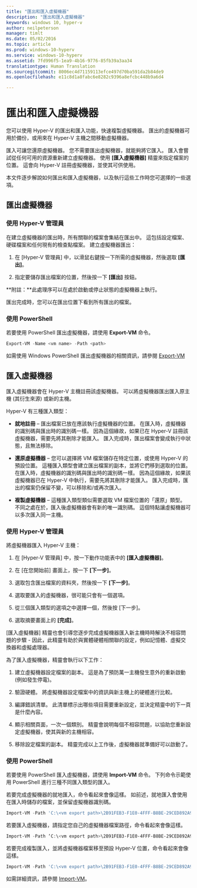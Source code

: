 ```yaml
---
title: "匯出和匯入虛擬機器"
description: "匯出和匯入虛擬機器"
keywords: windows 10, hyper-v
author: neilpeterson
manager: timlt
ms.date: 05/02/2016
ms.topic: article
ms.prod: windows-10-hyperv
ms.service: windows-10-hyperv
ms.assetid: 7fd996f5-1ea9-4b16-9776-85fb39a3aa34
translationtype: Human Translation
ms.sourcegitcommit: 8006ec4d71159113efce497d70ba591da2b84de9
ms.openlocfilehash: e11c8d1a8fabc6e8282c9396a8efcbc448b9a6d4

---
```


# 匯出和匯入虛擬機器

您可以使用 Hyper-V 的匯出和匯入功能，快速複製虛擬機器。  匯出的虛擬機器可用於備份，或用來在 Hyper-V 主機之間移動虛擬機器。  

匯入可讓您還原虛擬機器。  您不需要匯出虛擬機器，就能夠將它匯入。 匯入會嘗試從任何可用的資源重新建立虛擬機器。  使用 **[匯入虛擬機器]** 精靈來指定檔案的位置。 這會向 Hyper-V 註冊虛擬機器，並使其可供使用。
 
本文件逐步解說如何匯出和匯入虛擬機器，以及執行這些工作時您可選擇的一些選項。

## 匯出虛擬機器

### 使用 Hyper-V 管理員

在建立虛擬機器的匯出時，所有關聯的檔案會集結在匯出中。 這包括設定檔案、硬碟檔案和任何現有的檢查點檔案。 建立虛擬機器匯出：

1. 在 [Hyper-V 管理員] 中，以滑鼠右鍵按一下所需的虛擬機器，然後選取 **[匯出]**。

2. 指定要儲存匯出檔案的位置，然後按一下 **[匯出]** 按鈕。

**附註：**此處理序可以在處於啟動或停止狀態的虛擬機器上執行。

匯出完成時，您可以在匯出位置下看到所有匯出的檔案。

### 使用 PowerShell

若要使用 PowerShell 匯出虛擬機器，請使用 **Export-VM** 命令。 

```powershell
Export-VM -Name <vm name> -Path <path>
```

如需使用 Windows PowerShell 匯出虛擬機器的相關資訊，請參閱 [Export-VM](https://technet.microsoft.com/library/hh848491.aspx)

## 匯入虛擬機器 

匯入虛擬機器會在 Hyper-V 主機註冊該虛擬機器。 可以將虛擬機器匯出匯入原主機 (其衍生來源) 或新的主機。 

Hyper-V 有三種匯入類型：

- **就地註冊** – 匯出檔案已放在應該執行虛擬機器的位置。 在匯入時，虛擬機器的識別碼與匯出時的識別碼一樣。 因為這個緣故，如果已在 Hyper-V 註冊該虛擬機器，需要先將其刪除才能匯入。 匯入完成時，匯出檔案會變成執行中狀態，且無法移除。

- **還原虛擬機器** – 您可以選擇將 VM 檔案儲存在特定位置，或使用 Hyper-V 的預設位置。 這種匯入類型會建立匯出檔案的副本，並將它們移到選取的位置。 在匯入時，虛擬機器的識別碼與匯出時的識別碼一樣。 因為這個緣故，如果該虛擬機器已在 Hyper-V 中執行，需要先將其刪除才能匯入。 匯入完成時，匯出的檔案仍保留不變，可以移除和/或再次匯入。

- **複製虛擬機器** – 這種匯入類型類似需要選取 VM 檔案位置的「還原」類型。 不同之處在於，匯入後虛擬機器會有新的唯一識別碼。 這個特點讓虛擬機器可以多次匯入同一主機。


### 使用 Hyper-V 管理員

將虛擬機器匯入 Hyper-V 主機：

1. 在 [Hyper-V 管理員] 中，按一下動作功能表中的 **[匯入虛擬機器]**。

2. 在 [在您開始前] 畫面上，按一下 **[下一步]**。

3. 選取包含匯出檔案的資料夾，然後按一下 **[下一步]**。

4. 選取要匯入的虛擬機器，很可能只會有一個選項。

5. 從三個匯入類型的選項之中選擇一個，然後按 [下一步]。 

6. 選取摘要畫面上的 **[完成]**。

[匯入虛擬機器] 精靈也會引導您逐步完成虛擬機器匯入新主機時時解決不相容問題的步驟 - 因此，此精靈有助於與實體硬體相關聯的設定，例如記憶體、虛擬交換器和虛擬處理器。

為了匯入虛擬機器，精靈會執行以下工作：  
1. 建立虛擬機器設定檔案的副本。 這是為了預防萬一主機發生意外的重新啟動 (例如發生停電)。  

2. 驗證硬體。 將虛擬機器設定檔案中的資訊與新主機上的硬體進行比較。

3. 編譯錯誤清單。 此清單標示出哪些項目需要重新設定，並決定精靈中的下一頁是什麼內容。

4. 顯示相關頁面，一次一個類別。 精靈會說明每個不相容問題，以協助您重新設定虛擬機器，使其與新的主機相容。

5. 移除設定檔案的副本。 精靈完成以上工作後，虛擬機器就準備好可以啟動了。


### 使用 PowerShell

若要使用 PowerShell 匯入虛擬機器，請使用 **Import-VM** 命令。  下列命令示範使用 PowerShell 進行三種不同匯入類型的匯入。

若要完成虛擬機器的就地匯入，命令看起來會像這樣。 如前述，就地匯入會使用在匯入時儲存的檔案，並保留虛擬機器識別碼。

```powershell
Import-VM -Path 'C:\<vm export path>\2B91FEB3-F1E0-4FFF-B8BE-29CED892A95A.vmcx' 
```

若要匯入虛擬機器，請指定您自己的虛擬機器檔案路徑，命令看起來會像這樣。

```powershell
Import-VM -Path ‘C:\<vm export path>\2B91FEB3-F1E0-4FFF-B8BE-29CED892A95A.vmcx' -Copy -VhdDestinationPath 'D:\Virtual Machines\WIN10DOC' -VirtualMachinePath 'D:\Virtual Machines\WIN10DOC'
```

若要完成複製匯入，並將虛擬機器檔案移至預設 Hyper-V 位置，命令看起來會像這樣。

``` PowerShell
Import-VM -Path 'C:\<vm export path>\2B91FEB3-F1E0-4FFF-B8BE-29CED892A95A.vmcx' -Copy -GenerateNewId
```

如需詳細資訊，請參閱 [Import-VM](https://technet.microsoft.com/library/hh848495.aspx)。



<!--HONumber=Jun16_HO4-->


